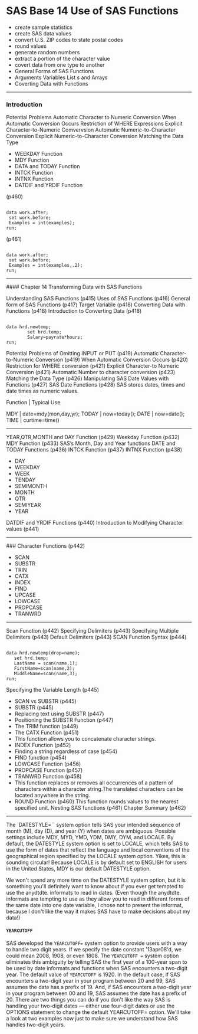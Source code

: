 SAS Base 14 Use of SAS Functions
===================================
- create sample statistics
- create SAS data values
- convert U.S. ZIP codes to state postal codes
- round values
- generate random numbers
- extract a portion of the character value
- covert data from one type to another
- General Forms of SAS Functions
- Arguments Variables List s and Arrays
- Coverting Data with Functions
 

<hr>

### Introduction

Potential Problems
Automatic Character to Numeric Conversion
When Automatic Conversion Occurs
Restriction of WHERE Expressions
Explicit Character-to-Numeric Comvervsion
Automatic Numeric-to-Character Conversion
Explicit Numeric-to-Character Conversion
Matching the Data Type

- WEEKDAY Function
- MDY Function
- DATA and TODAY Function
- INTCK Function
- INTNX Function
- DATDIF and YRDIF Function

(p460)
<pre><code>
data work.after;
 set work.before;
 Examples = int(examples);
run;
</code></pre>
(p461)
<pre><code>
data work.after;
 set work.before;
 Examples = int(examples,.2);
run;
</code></pre>
<hr>
#### Chapter 14 Transforming Data with SAS Functions

Understanding SAS Functions (p415)
Uses of SAS Functions (p416)
General form of SAS Functions (p417)
Target Variable (p418)
Converting Data with Functions (p418)
Introduction to Converting Data (p418)

<pre><code> 
data hrd.newtemp;
    	set hrd.temp;
    	Salary=payrate*hours;
run;
</code></pre> 
 
Potential Problems of Omitting INPUT or PUT (p419)
Automatic Character-to-Numeric Conversion (p419)
When Automatic Conversion Occurs (p420)
Restriction for WHERE conversion (p421)
Explicit Character-to Numeric Conversion (p421)
Automatic Number to character conversion (p423)
Matching the Data Type (p426)
Manipulating SAS Date Values with Functions (p427)
SAS Date Functions (p428)
SAS stores dates, times and date times as numeric values.

Function  |  Typical Use

MDY | date=mdy(mon,day,yr);
TODAY | now=today();
DATE |  now=date();
TIME | curtime=time()


<hr>

YEAR,QTR,MONTH and DAY Function (p429)
Weekday Function (p432)
MDY Function (p433)
SAS’s Month, Day and Year functions
DATE and TODAY Functions (p436)
INTCK Function (p437)
INTNX Function (p438)

- DAY
- WEEKDAY
- WEEK
- TENDAY
- SEMIMONTH
- MONTH
- QTR
- SEMIYEAR
- YEAR

DATDIF and YRDIF Functions (p440)
Introduction to Modifying Character values (p441)
<hr>
### Character Functions (p442)

- SCAN
- SUBSTR
- TRIN
- CATX
- INDEX
- FIND
- UPCASE
- LOWCASE
- PROPCASE
- TRANWRD
<hr>
 
Scan Function (p442)
Specifying Delimiters (p443)
Specifying Multiple Delimiters (p443)
Default Delimiters (p443)
SCAN Function Syntax (p444)
<pre><code>
data hrd.newtemp(drop=name);
   set hrd.temp;
   LastName = scan(name,1);
   FirstName=scan(name,2);
   MiddleName=scan(name,3);
run;
</code></pre>

Specifying the Variable Length (p445)
- SCAN vs SUBSTR (p445)
- SUBSTR (p445)
- Replacing text using SUBSTR (p447)
- Positioning the SUBSTR Function (p447)
- The TRIM function (p449)
- The CATX Function (p451)
- This function allows you to concatenate character strings.
- INDEX Function (p452)
- Finding a string regardless of case (p454)
- FIND function (p454)
- LOWCASE Function (p456)
- PROPCASE Function (p457)
- TRANWRD Function (p458)
- This function replaces or removes all occurrences of a pattern of characters within a character string.The translated characters can be located anywhere in the string.
- ROUND Function (p460)
This function rounds values to the nearest specified unit.
Nesting SAS functions (p461)
Chapter Summary (p462)

<hr>
The `DATESTYLE=`` system option tells SAS your intended sequence of month (M), day (D), and year (Y) when dates are ambiguous. Possible settings include MDY, MYD, YMD, YDM, DMY, DYM, and LOCALE. By default, the DATESTYLE system option is set to LOCALE, which tells SAS to use the form of dates that reflect the language and local conventions of the geographical region specified by the LOCALE system option. Yikes, this is sounding circular! Because LOCALE is by default set to ENGLISH for users in the United States, MDY is our default DATESTYLE option. 

We won't spend any more time on the DATESTYLE system option, but it is something you'll definitely want to know about if you ever get tempted to use the anydtdte. informats to read in dates. (Even though the anydtdte. informats are tempting to use as they allow you to read in different forms of the same date into one date variable, I chose not to present the informat, because I don't like the way it makes SAS have to make decisions about my data!)

#### `YEARCUTOFF`
SAS developed the `YEARCUTOFF=` system option to provide users with a way to handle two digit years. If we specify the date constant '13apr08'd, we could mean 2008, 1908, or even 1808. The `YEARCUTOFF =` system option eliminates this ambiguity by telling SAS the first year of a 100-year span to be used by date informats and functions when SAS encounters a two-digit year. The default value of `YEARCUTOFF` is 1920. In the default case, if SAS encounters a two-digit year in your program between 20 and 99, SAS assumes the date has a prefix of 19. And, if SAS encounters a two-digit year in your program between 00 and 19, SAS assumes the date has a prefix of 20. There are two things you can do if you don't like the way SAS is handling your two-digit dates — either use four-digit dates or use the OPTIONS statement to change the default YEARCUTOFF= option. We'll take a look at two examples now just to make sure we understand how SAS handles two-digit years.
